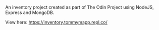An inventory project created as part of The Odin Project using NodeJS, Express and MongoDB.

View here: https://inventory.tommymapp.repl.co/
